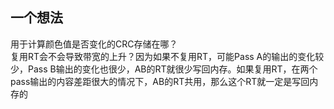 ## 一个想法
用于计算颜色值是否变化的CRC存储在哪？  
复用RT会不会导致带宽的上升？因为如果不复用RT，可能Pass A的输出的变化较少，Pass B输出的变化也很少，AB的RT就很少写回内存。如果复用RT，在两个pass输出的内容差距很大的情况下，AB的RT共用，那么这个RT就一定是写回内存的  
